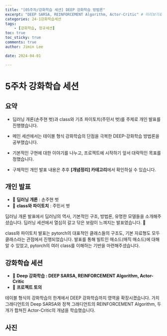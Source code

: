```yaml
---
title: "[05주차/강화학습 세션] DEEP 강화학습 방법론"
excerpt: "DEEP SARSA, REINFORCEMENT Algorithm, Actor-Critic" # 미리보기로 보이는 부분
categories: 24-1강화학습세션
tags: 
    - [강화학습, 정규세션]
toc: true
toc_sticky: true
comments: true
author: Jimin Lee

date: 2024-04-01

---
```


# 5주차 강화학습 세션

## 요약
- 딥러닝 개론(손주현 벗)과 class와 기초 파이토치(주민서 벗)를 주제로 개인 발표를 진행했습니다. 
- 메인 세션에서는 테이블 형식 강화학습의 단점을 극복한 DEEP-강화학습 방법론을 공부했습니다. 
- 기본적인 구현에 대한 이야기를 나누고, 프로젝트에 시작하기 앞서 대략적인 목표를 정했습니다. 

- 구체적인 개인 발표 내용은 추후 **[개념정리] 카테고리**에서 확인하실 수 있습니다.  

## 개인 발표

- 📗 **딥러닝 개론** : 손주현 벗
- 📗 **class와 파이토치** : 주민서 벗

딥러닝 개론 발표에서 딥러닝의 역사, 기본적인 구조, 방법론, 유명한 모델들을 소개해주셨습니다. 딥러닝 세션에서 열심히 갈고 닦은 보람이 느껴지는 발표였습니다. 🥰 

class와 파이토치 발표는 pytorch의 대표적인 클래스들의 구조도, 기본 자료형도 모두 클래스라는 관점에서 진행되었습니다. 발표를 통해 빌트인 매소드(매직 매소드)에 대해 알 수 있었고, pytorch의 여러 class를 이해하는 기반을 마련해주셨습니다. 

## 강화학습 세션

- 📗 **Deep 강화학습 : DEEP SARSA, REINFORCEMENT Algorithm, Actor-Critic**
- 🥅 **프로젝트 토의**

테이블 형식의 강화학습의 한계에서 DEEP 강화학습까지 영역을 확장시켰습니다. 가치 그래디언트의 Deep SARSA와 정책 그래디언트의 REINFORCEMENT Algorithm, 두 개가 합쳐진 Actor-Critic의 개념을 학습했습니다. 

## 사진

